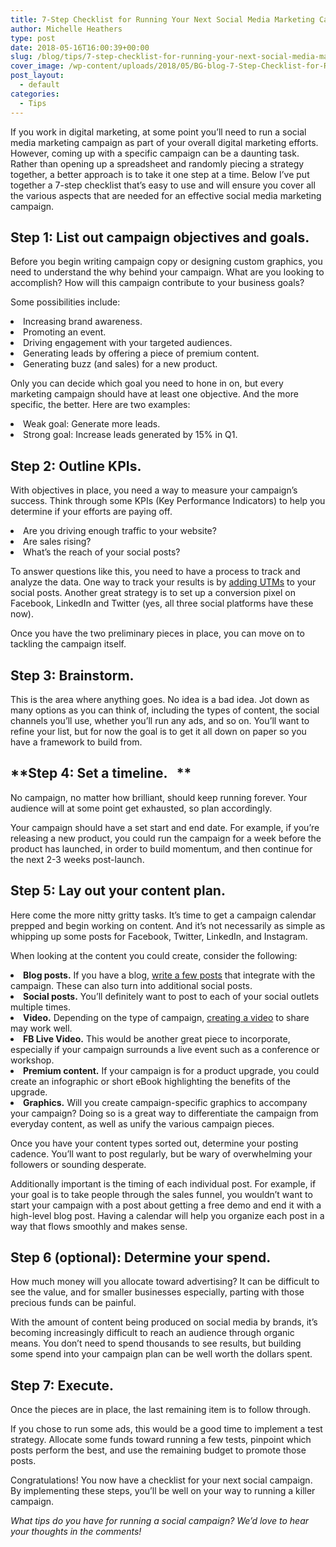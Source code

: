 ```yaml
---
title: 7-Step Checklist for Running Your Next Social Media Marketing Campaign
author: Michelle Heathers
type: post
date: 2018-05-16T16:00:39+00:00
slug: /blog/tips/7-step-checklist-for-running-your-next-social-media-marketing-campaign
cover_image: /wp-content/uploads/2018/05/BG-blog-7-Step-Checklist-for-Running-Your-Next-Social-Media-Marketing-Campaign.png
post_layout:
  - default
categories:
  - Tips
---
```


<span style="font-weight: 400;">If you work in digital marketing, at some point you’ll need to run a social media marketing campaign as part of your overall digital marketing efforts. However, coming up with a specific campaign can be a daunting task. Rather than opening up a spreadsheet and randomly piecing a strategy together, a better approach is to take it one step at a time. Below I’ve put together a 7-step checklist that’s easy to use and will ensure you cover all the various aspects that are needed for an effective social media marketing campaign.</span>

## **Step 1: List out campaign objectives and goals.**

<span style="font-weight: 400;">Before you begin writing campaign copy or designing custom graphics, you need to understand the why behind your campaign. What are you looking to accomplish? How will this campaign contribute to your business goals?</span>

<span style="font-weight: 400;">Some possibilities include:</span>

<li style="font-weight: 400;">
  <span style="font-weight: 400;">Increasing brand awareness.</span>
</li>
<li style="font-weight: 400;">
  <span style="font-weight: 400;">Promoting an event.</span>
</li>
<li style="font-weight: 400;">
  <span style="font-weight: 400;">Driving engagement with your targeted audiences.</span>
</li>
<li style="font-weight: 400;">
  <span style="font-weight: 400;">Generating leads by offering a piece of premium content.</span>
</li>
<li style="font-weight: 400;">
  <span style="font-weight: 400;">Generating buzz (and sales) for a new product.</span>
</li>

<span style="font-weight: 400;">Only you can decide which goal you need to hone in on, but every marketing campaign should have at least one objective. And the more specific, the better. Here are two examples:</span>

<li style="font-weight: 400;">
  <span style="font-weight: 400;">Weak goal: Generate more leads.</span>
</li>
<li style="font-weight: 400;">
  <span style="font-weight: 400;">Strong goal: Increase leads generated by 15% in Q1.</span>
</li>

## **Step 2: Outline KPIs.**

<span style="font-weight: 400;">With objectives in place, you need a way to measure your campaign’s success. Think through some KPIs (Key Performance Indicators) to help you determine if your efforts are paying off.</span>

<li style="font-weight: 400;">
  <span style="font-weight: 400;">Are you driving enough traffic to your website?</span>
</li>
<li style="font-weight: 400;">
  <span style="font-weight: 400;">Are sales rising?</span>
</li>
<li style="font-weight: 400;">
  <span style="font-weight: 400;">What’s the reach of your social posts?</span>
</li>

<span style="font-weight: 400;">To answer questions like this, you need to have a process to track and analyze the data. One way to track your results is by</span> [<span style="font-weight: 400;">adding UTMs</span>][1] <span style="font-weight: 400;">to your social posts. Another great strategy is to set up a conversion pixel on Facebook, LinkedIn and Twitter (yes, all three social platforms have these now).</span>

<span style="font-weight: 400;">Once you have the two preliminary pieces in place, you can move on to tackling the campaign itself.</span>

## **Step 3: Brainstorm.**

<span style="font-weight: 400;">This is the area where anything goes. No idea is a bad idea. Jot down as many options as you can think of, including the types of content, the social channels you’ll use, whether you’ll run any ads, and so on. You’ll want to refine your list, but for now the goal is to get it all down on paper so you have a framework to build from.</span>

## **Step 4: Set a timeline.   **

<span style="font-weight: 400;">No campaign, no matter how brilliant, should keep running forever. Your audience will at some point get exhausted, so plan accordingly.</span>

<span style="font-weight: 400;">Your campaign should have a set start and end date. For example, if you’re releasing a new product, you could run the campaign for a week before the product has launched, in order to build momentum, and then continue for the next 2-3 weeks post-launch.</span>

## **Step 5: Lay out your content plan.**

<span style="font-weight: 400;">Here come the more nitty gritty tasks. It’s time to get a campaign calendar prepped and begin working on content. And it’s not necessarily as simple as whipping up some posts for Facebook, Twitter, LinkedIn, and Instagram.</span>

<span style="font-weight: 400;">When looking at the content you could create, consider the following:</span>

<li style="font-weight: 400;">
  <b>Blog posts.</b><span style="font-weight: 400;"> If you have a blog, </span><a href="http://localhost/brandglue/old-website/blog/social-media/8-essential-elements-winning-blog-post"><span style="font-weight: 400;">write a few posts</span></a><span style="font-weight: 400;"> that integrate with the campaign. These can also turn into additional social posts.</span>
</li>
<li style="font-weight: 400;">
  <b>Social posts.</b><span style="font-weight: 400;"> You’ll definitely want to post to each of your social outlets multiple times.</span>
</li>
<li style="font-weight: 400;">
  <b>Video.</b><span style="font-weight: 400;"> Depending on the type of campaign, </span><a href="http://localhost/brandglue/old-website/blog/social-media/5-ways-digital-marketers-tap-power-social-video"><span style="font-weight: 400;">creating a video</span></a><span style="font-weight: 400;"> to share may work well.</span>
</li>
<li style="font-weight: 400;">
  <b>FB Live Video.</b><span style="font-weight: 400;"> This would be another great piece to incorporate, especially if your campaign surrounds a live event such as a conference or workshop.</span>
</li>
<li style="font-weight: 400;">
  <b>Premium content.</b><span style="font-weight: 400;"> If your campaign is for a product upgrade, you could create an infographic or short eBook highlighting the benefits of the upgrade.</span>
</li>
<li style="font-weight: 400;">
  <b>Graphics.</b><span style="font-weight: 400;"> Will you create campaign-specific graphics to accompany your campaign? Doing so is a great way to differentiate the campaign from everyday content, as well as unify the various campaign pieces.</span>
</li>

<span style="font-weight: 400;">Once you have your content types sorted out, determine your posting cadence. You’ll want to post regularly, but be wary of overwhelming your followers or sounding desperate.</span>

<span style="font-weight: 400;">Additionally important is the timing of each individual post. For example, if your goal is to take people through the sales funnel, you wouldn’t want to start your campaign with a post about getting a free demo and end it with a high-level blog post. Having a calendar will help you organize each post in a way that flows smoothly and makes sense.</span>

## **Step 6 (optional): Determine your spend.**

<span style="font-weight: 400;">How much money will you allocate toward advertising? It can be difficult to see the value, and for smaller businesses especially, parting with those precious funds can be painful.</span>

<span style="font-weight: 400;">With the amount of content being produced on social media by brands, it’s becoming increasingly difficult to reach an audience through organic means. You don’t need to spend thousands to see results, but building some spend into your campaign plan can be well worth the dollars spent.</span>

## **Step 7: Execute.**

<span style="font-weight: 400;">Once the pieces are in place, the last remaining item is to follow through.</span>

<span style="font-weight: 400;">If you chose to run some ads, this would be a good time to implement a test strategy. Allocate some funds toward running a few tests, pinpoint which posts perform the best, and use the remaining budget to promote those posts.</span>

<span style="font-weight: 400;">Congratulations! You now have a checklist for your next social campaign. By implementing these steps, you’ll be well on your way to running a killer campaign.</span>

_<span style="font-weight: 400;">What tips do you have for running a social campaign? We’d love to hear your thoughts in the comments!</span>_

[1]: https://blog.bufferapp.com/utm-guide

